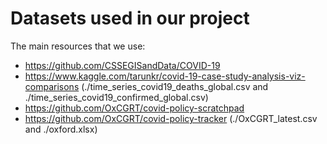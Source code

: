 # Datasets used in our project

The main resources that we use:
- https://github.com/CSSEGISandData/COVID-19
- https://www.kaggle.com/tarunkr/covid-19-case-study-analysis-viz-comparisons (./time_series_covid19_deaths_global.csv and ./time_series_covid19_confirmed_global.csv)
- https://github.com/OxCGRT/covid-policy-scratchpad
- https://github.com/OxCGRT/covid-policy-tracker (./OxCGRT_latest.csv and ./oxford.xlsx)
